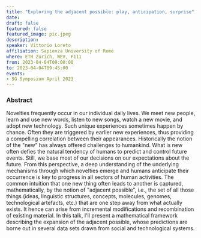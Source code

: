 ```yaml
---
title: "Exploring the adjacent possible: play, anticipation, surprise"
date:
draft: false
featured: false
featured_image: pic.jpeg
description:
speaker: Vittorio Loreto
affiliation: Sapienza University of Rome
where: ETH Zurich, WEV, F111
from: 2023-04-04T09:00:00
to: 2023-04-04T09:45:00
events:
- SG Symposium April 2023
---
```


### Abstract

Novelties frequently occur in our individual daily lives. We meet new people, learn and use new words, listen to new songs, watch a new movie, and adopt new technology. Such unique experiences sometimes happen by chance. Often they are triggered by earlier new experiences, thus providing a compelling correlation between their appearances. Historically the notion of the "new" has always offered challenges to humankind. What is new often defies the natural tendency of humans to predict and control future events. Still, we base most of our decisions on our expectations about the future. From this perspective, a deep understanding of the underlying mechanisms through which novelties emerge and humans anticipate their occurrence is key to progress in all sectors of human activities. The common intuition that one new thing often leads to another is captured, mathematically, by the notion of "adjacent possible", i.e., the set of all those things (ideas, linguistic structures, concepts, molecules, genomes, technological artefacts, etc.) that are one step away from what actually exists. It hence can arise from incremental modifications and recombination of existing material. In this talk, I'll present a mathematical framework describing the expansion of the adjacent possible, whose predictions are borne out in several data sets drawn from social and technological systems.
